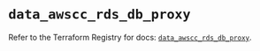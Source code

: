 # `data_awscc_rds_db_proxy`

Refer to the Terraform Registry for docs: [`data_awscc_rds_db_proxy`](https://registry.terraform.io/providers/hashicorp/awscc/0.70.0/docs/data-sources/rds_db_proxy).

